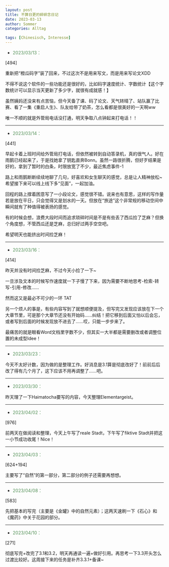 ```yaml
---
layout: post
title: 不算日更的碎碎念日记
date: 2023-03-13
author: Sommer
categories: Alltag

tags: [Chinesisch, Interesse]
--- 
```


* <font style="color:#56925A">2023/03/13：</font> 

[494]

重新把“橙瓜码字”装了回来，不过这次不是用来写文，而是用来写论文XDD

不得不说这个软件的一些功能还是很好的，比如码字速度统计、字数统计【这个字数统计可以显示当天更新了多少字，就很有成就感！】

虽然姨妈还没来有点苦恼，但今天备了课、码了论文、天气转晴了、站队赢了比赛、看了一集《重启人生》、队友给带了奶茶，怎么看都是很美好的一天啊ww

唯一不顺的就是外管局电话没打通，明天争取八点钟起来打电话！！

---


* <font style="color:#56925A">2023/03/14：</font> 

[441]

早起卡着上班时间给外管局打电话，但依然被转到自动答录机，真的很气人。好在雨鹅已经起来了，于是找她拿了钥匙直奔Bonn。虽然一路很折腾，但好歹结果是好的，拿到了暂时的白条，时限放宽了不少，最近焦虑事件-1

路上和雨鹅断断续续地聊了几句，好喜欢和女生聊天的感觉，总是让人精神放松~希望接下来可以线上线下多“见面”，一起加油。

回程的路上撑着困意写了一小段论文，感觉很不错。说来也有意思，这样的写作量若是放在平日，只会觉得又是划水的一天。但放在“旅途”这个非常规的移动空间中瞬间就有了种值得被表扬的感觉。

有的时候会想，浪费大段时间而追求琐碎时间是不是有些丢了西瓜捡了芝麻？但换个角度想，不管西瓜还是芝麻，总归好过两手空空吧。

希望明天也能挤出时间捡芝麻！

---

* <font style="color:#56925A">2023/03/16：</font> 

[414]

昨天并没有时间捡芝麻，不过今天小捡了一下~

一旦涉及文本的时候写作速度就一下子慢了下来，因为需要不断地思考-检索-转写-引用-修改……

然而这又是最必不可少的一环 TAT

另一个烦人的事是，有些内容写到了就想顺便提及，但写完又发现应该放在下一个大章节里，可是那个大章节还没有开始码……纠结！把它移到后面又怕以后会忘，或者写到后面的时候发现放不进去了……哎，只能一步步来了。

最痛苦的就是眼看Word文档里字数不少，但其实一大半都是需要删改或者调整位置的未成型Idee！

---

* <font style="color:#56925A">2023/03/23：</font> 

今天不太好计数，因为做的是整理工作。好消息是3.1算是彻底改好了！前前后后改了得有几个月了，这下应该不用再调整了……吧。

---

* <font style="color:#56925A">2023/03/30：</font>

昨天理了一下Haimatocha要写的内容，今天整理Elementargeist。

---

* <font style="color:#56925A">2023/04/02：</font>

[976]

前两天在做阅读和整理，今天上午写了reale Stadt，下午写了fiktive Stadt并把这一小节成功收尾！Nice！

---

* <font style="color:#56925A">2023/04/03：</font>

[624+194]

主要写了“自然”的第一部分，第二部分的例子还需要再想想。

---

* <font style="color:#56925A">2023/04/08：</font>

[583]

先把基本的写完（主要是《金罐》中的自然元素）；这两天速刷一下《石心》和《魔药》中关于花园的部分。

---

* <font style="color:#56925A">2023/04/10：</font>

[271]

彻底写完+改完了3.1和3.2，明天再通读一遍+做好引用。再思考一下3.3开头怎么过渡比较好。这周接下来的任务是补齐3.3.1+备课~